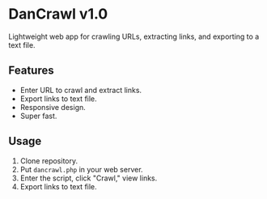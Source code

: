 # DanCrawl v1.0
Lightweight web app for crawling URLs, extracting links, and exporting to a text file.

## Features
- Enter URL to crawl and extract links.
- Export links to text file.
- Responsive design.
- Super fast.

## Usage
1. Clone repository.
2. Put `dancrawl.php` in your web server.
3. Enter the script, click "Crawl," view links.
4. Export links to text file.
